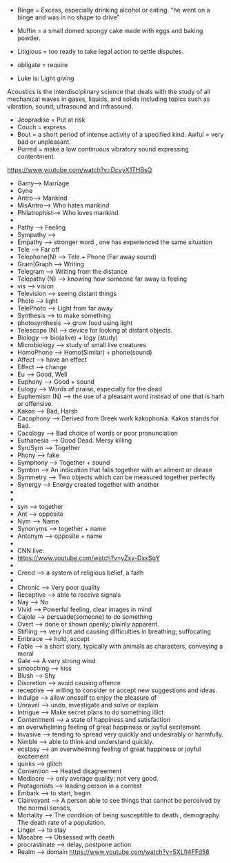 * Binge = Excess, especially drinking alcohol or eating.
	  "he went on a binge and was in no shape to drive"
* Muffin = a small domed spongy cake made with eggs and baking powder.
* Litigious = too ready to take legal action to settle disputes.
* obligate = require

* Luke is: Light giving

Acoustics is the interdisciplinary science that deals with the study of all mechanical waves in gases, liquids, and solids including topics such as vibration, sound, ultrasound and infrasound.

* Jeopradise = Put at risk
* Couch = express
* Bout = a short period of intense activity of a specified kind.
Awful = very bad or unpleasant.
* Purred = make a low continuous vibratory sound expressing contentment.

https://www.youtube.com/watch?v=DcvyX1THBsQ

* Gamy--> Marriage
* Gyne
* Antro--> Mankind
* MisAntro--> Who hates mankind
* Philatrophist--> Who loves mankind
*
* Pathy --> Feeling
* Sympathy -->
* Empathy --> stronger word  , one has experienced the same situation
* Tele --> Far off
* Telephone(N) --> Tele + Phone (Far away sound)
* Gram|Graph --> Writing
* Telegram --> Writing from the distance
* Telepathy (N) --> knowing how someone far away is feeling
* vis --> vision
* Television --> seeing distant things
* Photo --> light
* TelePhoto --> Light from far away
* Synthesis --> to make something
* photosynthesis --> grow food using light
* Telescope (N) --> device for looking at distant objects.
* Biology --> bio(alive) + logy (study)
* Microbiology --> study of small live creatures
* HomoPhone --> Homo(Similar) + phone(sound)
* Affect --> have an effect
* Effect --> change
* Eu --> Good, Well
* Euphony --> Good + sound
* Eulogy --> Words of praise, especially for the dead
* Euphemism (N) --> the use of a pleasant word instead of one that is harh or offensive.
* Kakos --> Bad, Harsh
* Cacophony --> Derived from Greek work kakophonia. Kakos stands for Bad.
* Cacology --> Bad choice of words or poor pronunciation
* Euthanesia --> Good Dead. Mersy killing
* Syn/Sym --> Together
* Phony --> fake
* Symphony --> Together + sound
* Symton --> An indication that falls together with an ailment or diease
* Symmetry --> Two objects which can be measured together perfectly
* Synergy --> Energy created together with another
*
*
* syn --> together
* Ant --> opposite
* Nym --> Name
* Synonyms --> together + name
* Antonym --> opposite + name
*
* CNN live:
* https://www.youtube.com/watch?v=yZxy-DxxSgY
*
* Creed --> a system of religious belief, a faith
*
* Chronic --> Very poor quality
* Receptive --> able to receive signals
* Nay --> No
* Vivid --> Powerful feeling, clear images in mind
* Cajole --> persuade(someone) to do something
* Overt --> done or shown openly; plainly apparent.
* Stifling --> very hot and causing difficulties in breathing; suffocating
* Embrace --> hold, accept
* Fable --> a short story, typically with animals as characters, conveying a moral
* Gale --> A very strong wind
* smooching --> kiss
* Blush --> Shy
* Discretion -->  avoid causing offence
* receptive --> willing to consider or accept new suggestions and ideas.
* Indulge --> allow oneself to enjoy the pleasure of
* Unravel --> undo, investigate and solve or explain
* Intrigue --> Make secret plans to do something illict
* Contentment --> a state of happiness and satisfaction
* an overwhelming feeling of great happiness or joyful excitement.
* Invasive --> tending to spread very quickly and undesirably or harmfully.
* Nimble --> able to think and understand quickly.
* ecstasy --> an overwhelming feeling of great happiness or joyful excitement
* quirks --> glitch
* Contention --> Heated disagreement
* Mediocre --> only average quality; not very good.
* Protagonists --> leading person in a contest
* Embark --> to start, begin
* Clairvoyant --> A person able to see things that cannot be perceived by the normal senses,
* Mortality --> The condition of being susceptible to death., demography The death rate of a population.
* Linger --> to stay
* Macabre --> Obsessed with death
* procrastinate --> delay, postpone action
* Realm --> domain
https://www.youtube.com/watch?v=5XLfl4FFd58
